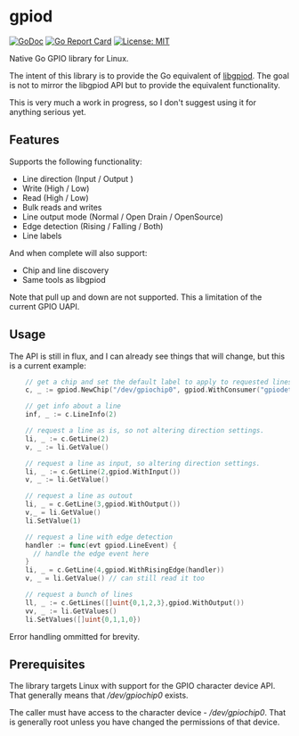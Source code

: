 # gpiod

[![GoDoc](https://godoc.org/github.com/warthog618/gpiod?status.svg)](https://godoc.org/github.com/warthog618/gpiod)
[![Go Report Card](https://goreportcard.com/badge/github.com/warthog618/gpiod)](https://goreportcard.com/report/github.com/warthog618/gpiod)
[![License: MIT](https://img.shields.io/badge/License-MIT-yellow.svg)](https://github.com/warthog618/gpiod/blob/master/LICENSE)

Native Go GPIO library for Linux.

The intent of this library is to provide the Go equivalent of [libgpiod](https://git.kernel.org/pub/scm/libs/libgpiod/libgpiod.git/).  The goal is not to mirror the libgpiod API but to provide the equivalent functionality.

This is very much a work in progress, so I don't suggest using it for anything serious yet.

## Features

Supports the following functionality:

- Line direction (Input / Output )
- Write (High / Low)
- Read (High / Low)
- Bulk reads and writes
- Line output mode (Normal / Open Drain / OpenSource)
- Edge detection (Rising / Falling / Both)
- Line labels

And when complete will also support:

- Chip and line discovery
- Same tools as libgpiod

Note that pull up and down are not supported.  This a limitation of the current GPIO UAPI.

## Usage

The API is still in flux, and I can already see things that will change, but this is a current example:

```go
    // get a chip and set the default label to apply to requested lines
    c, _ := gpiod.NewChip("/dev/gpiochip0", gpiod.WithConsumer("gpiodetect"))

    // get info about a line
    inf, _ := c.LineInfo(2)

    // request a line as is, so not altering direction settings.
    li, _ := c.GetLine(2)
    v, _ := li.GetValue()

    // request a line as input, so altering direction settings.
    li, _ := c.GetLine(2,gpiod.WithInput())
    v, _ := li.GetValue()

    // request a line as outout
    li, _ = c.GetLine(3,gpiod.WithOutput())
    v,_ = li.GetValue()
    li.SetValue(1)

    // request a line with edge detection
    handler := func(evt gpiod.LineEvent) {
      // handle the edge event here
    }
    li, _ = c.GetLine(4,gpiod.WithRisingEdge(handler))
    v, _ = li.GetValue() // can still read it too

    // request a bunch of lines
    ll, _ := c.GetLines([]uint{0,1,2,3},gpiod.WithOutput())
    vv, _ := li.GetValues()
    li.SetValues([]uint{0,1,1,0})
```

Error handling ommitted for brevity.

## Prerequisites

The library targets Linux with support for the GPIO character device API.  That generally means that */dev/gpiochip0* exists.

The caller must have access to the character device - */dev/gpiochip0*.  That is generally root unless you have changed the permissions of that device.
